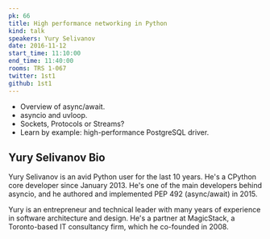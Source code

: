 ```yaml
---
pk: 66
title: High performance networking in Python
kind: talk
speakers: Yury Selivanov
date: 2016-11-12
start_time: 11:10:00
end_time: 11:40:00
rooms: TRS 1-067
twitter: 1st1
github: 1st1
---
```


* Overview of async/await.
* asyncio and uvloop.
* Sockets, Protocols or Streams?
* Learn by example: high-performance PostgreSQL driver.

## Yury Selivanov Bio

Yury Selivanov is an avid Python user for the last 10 years. He's a CPython core developer since January 2013. He's one of the main developers behind asyncio, and he authored and implemented PEP 492 (async/await) in 2015.

Yury is an entrepreneur and technical leader with many years of experience in software architecture and design. He's a partner at MagicStack, a Toronto-based IT consultancy firm, which he co-founded in 2008.